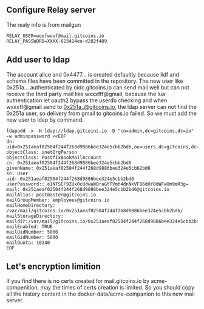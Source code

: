 

## Configure Relay server 

The realy info is from mailgun

```
RELAY_USER=woofwoof@mail.gitcoins.io
RELAY_PASSWORD=XXXX-623424ea-d282f409
```

## Add user to ldap

The account alice and 0x4477... is created defaultly because lidf and schema files have been committed in the repository. The new user like 0x251a... authenticated by oidc.gitcoins.io can send mail well but can not receive the third party mail like wxxxfff@gmail, because the lua authentication let oauth2 bypass the userdb checking and when wxxxff@gmail send to  0x251a..@gitcoins.io, the ldap server can not find the 0x251a user, so delivery from gmail to gitcoins.io failed. So we must add the new user to ldap by command.

```
ldapadd -x -H ldap://ldap.gitcoins.io -D "cn=admin,dc=gitcoins,dc=io" -w adminpassword <<EOF
dn: uid=0x251aeaf02504f244f268d9886bee324e5cbb2bd6,ou=users,dc=gitcoins,dc=io
objectClass: inetOrgPerson
objectClass: PostfixBookMailAccount
cn: 0x251aeaf02504f244f268d9886bee324e5cbb2bd6
givenName: 0x251aeaf02504f244f268d9886bee324e5cbb2bd6
sn: User
uid: 0x251aeaf02504f244f268d9886bee324e5cbb2bd6
userPassword:: e1NTSEF9ZUx0cUdwaWQraGtTVmh4dnNkVFB6dHY0dWFwUm9mR3g=
mail: 0x251aeaf02504f244f268d9886bee324e5cbb2bd6@gitcoins.io
mailAlias: postmaster@gitcoins.io
mailGroupMember: employees@gitcoins.io
mailHomeDirectory: /var/mail/gitcoins.io/0x251aeaf02504f244f268d9886bee324e5cbb2bd6/
mailStorageDirectory: maildir:/var/mail/gitcoins.io/0x251aeaf02504f244f268d9886bee324e5cbb2bd6/
mailEnabled: TRUE
mailUidNumber: 5000
mailGidNumber: 5000
mailQuota: 10240
EOF
```

## Let's encryption limition

If you find there is no certs created for mail.gitcoins.io by acme-compenition, may the times of certs creation is limited. So you should copy all the history content in the docker-data/acme-companion to this new mail server.